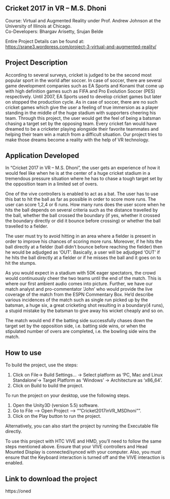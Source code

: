 ## Cricket 2017 in VR – M.S. Dhoni

Course: Virtual and Augmented Reality under Prof. Andrew Johnson at the University of Illinois at Chicago.  
Co-Developers: Bhargav Arisetty, Srujan Belde  

Entire Project Details can be found at: https://srane3.wordpress.com/project-3-virtual-and-augmented-reality/   

## Project Description

According to several surveys, cricket is judged to be the second most popular sport in the world after soccer. In case of soccer, there are several game development companies such as EA Sports and Konami that come up with high definition games such as FIFA and  Pro Evolution Soccer (PES) respectively. Until 2007, EA Sports used to develop cricket games but later on stopped the production cycle. As in case of soccer, there are no such cricket games which give the user a feeling of true immersion as a player standing in the middle of the huge stadium with supporters cheering his team. Through this project, the user would get the feel of being a batsman chasing a target set by the opposing team. Every cricket fan would have dreamed to be a cricketer playing alongside their favorite teammates and helping their team win a match from a difficult situation. Our project tries to make those dreams become a reality with the help of VR technology.      

## Application Developed  

In “Cricket 2017 in VR – M.S. Dhoni”, the user gets an experience of how it would feel like when he is at the center of a huge cricket stadium in a tremendous pressure situation where he has to chase a tough target set by the opposition team in a limited set of overs.  

One of the vive controllers is enabled to act as a bat. The user has to use this bat to hit the ball as far as possible in order to score more runs. The user can score 1,2,4 or 6 runs. How many runs does the user score when he hits the ball depends on several criteria such as the distance travelled by the ball, whether the ball crossed the boundary (if yes, whether it crossed the boundary directly or did it bounce before crossing) or whether the ball travelled to a fielder.  

The user must try to avoid hitting in an area where a fielder is present in order to improve his chances of scoring more runs. Moreover, if he hits the ball directly at a fielder (ball didn’t bounce before reaching the fielder) then he would be adjudged as ‘OUT’. Basically, a user will be adjudged ‘OUT’ if he hits the ball directly at a fielder or if he misses the ball and it goes on to hit the stumps.  

As you would expect in a stadium with 50K eager spectators, the crowd would continuously cheer the two teams until the end of the match. This is where our first ambient audio comes into picture. Further, we have our match analyst and pro-commentator ‘John’ who would provide the live coverage of the match from the ESPN Commentary Box. He’d describe various incidences of the match such as single run picked up by the batsman, a huge six, a great cricketing shot resulting in a boundary(4 runs), a stupid mistake by the batsman to give away his wicket cheaply and so on.  

The match would end if the batting side successfully chases down the target set by the opposition side, i.e. batting side wins, or when the stipulated number of overs are completed, i.e. the bowling side wins the match.    

## How to use 

To build the project, use the steps:  

1. Click on File-> Build Settings… -> Select platform as ‘PC, Mac and Linux Standalone’-> Target Platform as ‘Windows’ -> Architecture as ‘x86_64’.  
2. Click on Build to build the project.  

To run the project on your desktop, use the following steps.  

1. Open the Unity3D (version 5.5) software.  
2. Go to File –> Open Project –> ““Cricket2017inVR_MSDhoni””.    
3. Click on the Play button to run the project.  

Alternatively, you can also start the project by running the Executable file directly.  

To use this project with HTC VIVE and HMD, you’ll need to follow the same steps mentioned above. Ensure that your VIVE controllers and Head Mounted Display is connected/synced with your computer. Also, you must ensure that the Keyboard interaction is turned off and the VIVE interaction is enabled.    

## Link to download the project

https://oned